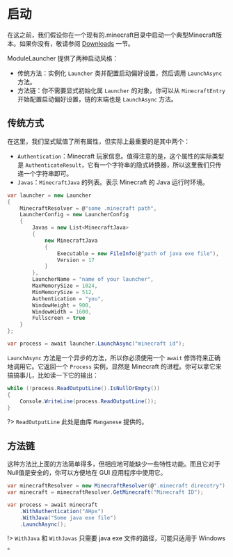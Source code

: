 # 启动

在这之前，我们假设你在一个现有的.minecraft目录中启动一个典型Minecraft版本。如果你没有，敬请参阅 [Downloads]() 一节。

ModuleLauncher 提供了两种启动风格：
- 传统方法：实例化 `Launcher` 类并配置启动偏好设置，然后调用 `LaunchAsync` 方法。
- 方法链：你不需要显式初始化属 `Launcher` 的对象，你可以从 `MinecraftEntry` 开始配置启动偏好设置，链的末端也是 `LaunchAsync` 方法。

## 传统方式

在这里，我们显式赋值了所有属性，但实际上最重要的是其中两个：

- `Authentication`：Minecraft 玩家信息。值得注意的是，这个属性的实际类型是 `AuthenticateResult`，它有一个字符串的隐式转换器，所以这里我们只传递一个字符串即可。
- `Javas`：`MinecraftJava` 的列表。表示 Minecraft 的 Java 运行时环境。


```cs
var launcher = new Launcher
{
    MinecraftResolver = @"some .minecraft path",
    LauncherConfig = new LauncherConfig
    {
        Javas = new List<MinecraftJava>
        {
            new MinecraftJava
            {
                Executable = new FileInfo(@"path of java exe file"),
                Version = 17
            }
        },
        LauncherName = "name of your launcher",
        MaxMemorySize = 1024,
        MinMemorySize = 512,
        Authentication = "you",
        WindowHeight = 900,
        WindowWidth = 1600,
        Fullscreen = true
    }
};

var process = await launcher.LaunchAsync("minecraft id");
```

`LaunchAsync` 方法是一个异步的方法，所以你必须使用一个 `await` 修饰符来正确地调用它。它返回一个 `Process` 实例，显然是 Minecraft 的进程。你可以拿它来搞搞事儿，比如读一下它的输出：


```cs
while (!process.ReadOutputLine().IsNullOrEmpty())
{
    Console.WriteLine(process.ReadOutputLine());
}
```


?> `ReadOutputLine` 此处是由库 `Manganese` 提供的。

## 方法链

这种方法比上面的方法简单得多，但相应地可能缺少一些特性功能。而且它对于Null值是安全的，你可以方便地在 GUI 应用程序中使用它。


```cs
var minecraftResolver = new MinecraftResolver(@".minecraft direcotry");
var minecraft = minecraftResolver.GetMinecraft("Minecraft ID");

var process = await minecraft
    .WithAuthentication("AHpx")
    .WithJava("Some java exe file")
    .LaunchAsync();
```

!> `WithJava` 和 `WithJavas` 只需要 java exe 文件的路径，可能只适用于 Windows 。